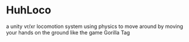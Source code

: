 # HuhLoco
a unity vr/xr locomotion system using physics to move around by moving your hands on the ground like the game Gorilla Tag
